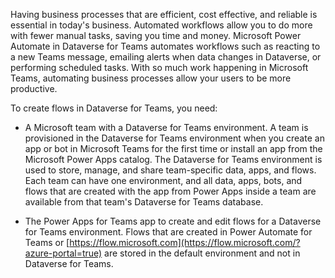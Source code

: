 Having business processes that are efficient, cost effective, and reliable is essential in today's business. Automated workflows allow you to do more with fewer manual tasks, saving you time and money. Microsoft Power Automate in Dataverse for Teams automates workflows such as reacting to a new Teams message, emailing alerts when data changes in Dataverse, or performing scheduled tasks. With so much work happening in Microsoft Teams, automating business processes allow your users to be more productive.

To create flows in Dataverse for Teams, you need:

- A Microsoft team with a Dataverse for Teams environment. A team is provisioned in the Dataverse for Teams environment when you create an app or bot in Microsoft Teams for the first time or install an app from the Microsoft Power Apps catalog. The Dataverse for Teams environment is used to store, manage, and share team-specific data, apps, and flows. Each team can have one environment, and all data, apps, bots, and flows that are created with the app from Power Apps inside a team are available from that team's Dataverse for Teams database.

- The Power Apps for Teams app to create and edit flows for a Dataverse for Teams environment. Flows that are created in Power Automate for Teams or [https://flow.microsoft.com](https://flow.microsoft.com/?azure-portal=true) are stored in the default environment and not in Dataverse for Teams.
